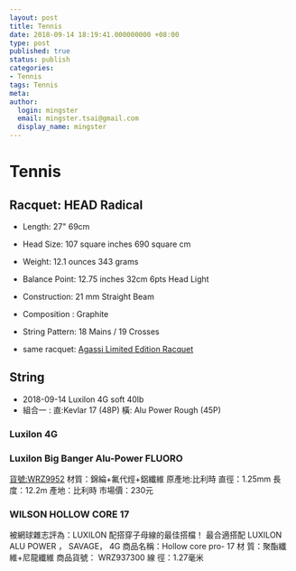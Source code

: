 ```yaml
---
layout: post
title: Tennis
date: 2018-09-14 18:19:41.000000000 +08:00
type: post
published: true
status: publish
categories:
- Tennis
tags: Tennis
meta:
author:
  login: mingster
  email: mingster.tsai@gmail.com
  display_name: mingster
---
```


# Tennis

## Racquet: HEAD Radical

* Length:	27" 69cm
* Head Size:	107 square inches	690 square cm
* Weight:	12.1 ounces	343 grams
* Balance Point:	12.75 inches 32cm 6pts Head Light
* Construction:	21 mm Straight Beam
* Composition	:	Graphite
* String Pattern:	18 Mains / 19 Crosses

* same racquet: [Agassi Limited Edition Racquet](https://www.tennis-warehouse.com/Reviews/AGRAD/AGRADReview.html)

## String

* 2018-09-14	Luxilon 4G soft 40lb
* 組合一 : 直:Kevlar 17 (48P) 橫: Alu Power Rough (45P) 


### Luxilon 4G

### Luxilon Big Banger Alu-Power FLUORO
[貨號:WRZ9952](http://seller.pcstore.com.tw/S166404834/C1010305912.htm)
材質：錦綸+氟代烴+鋁纖維
原產地:比利時
直徑：1.25mm
長度：12.2m
產地：比利時
市場價：230元


### WILSON HOLLOW CORE 17

被網球雜志評為：LUXILON 配搭穿子母線的最佳搭檔！
最合適搭配 LUXILON ALU POWER ， SAVAGE，  4G
商品名稱：Hollow core pro- 17
材    質：聚酯纖維+尼龍纖維
商品貨號： WRZ937300
線    徑：1.27毫米

